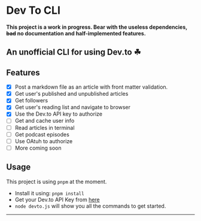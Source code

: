 # Dev To CLI 

**This project is a work in progress. Bear with the useless dependencies, ~~bad~~ no documentation and half-implemented features.**

## An unofficial CLI for using Dev.to ☘

## Features
- [x] Post a markdown file as an article with front matter validation.
- [x] Get user's published and unpublished articles
- [x] Get followers
- [x] Get user's reading list and navigate to browser
- [x] Use the Dev.to API key to authorize 
- [ ] Get and cache user info
- [ ] Read articles in terminal
- [ ] Get podcast episodes
- [ ] Use OAtuh to authorize 
- [ ] More coming soon

## Usage 

This project is using `pnpm` at the moment. 
- Install it using: `pnpm install`
- Get your Dev.to API Key from [here](https://dev.to/settings/account) 
- `node devto.js` will show you all the commands to get started.

---- 